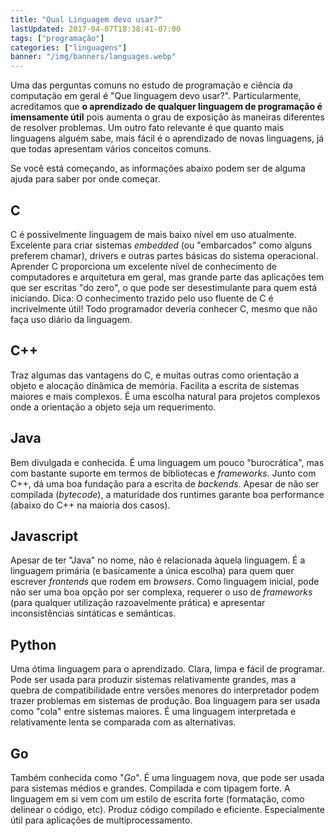 ```yaml
---
title: "Qual Linguagem devo usar?"
lastUpdated: 2017-04-07T18:38:41-07:00
tags: ["programação"]
categories: ["linguagens"]
banner: "/img/banners/languages.webp"
---
```


Uma das perguntas comuns no estudo de programação e ciência da computação em
geral é "Que linguagem devo usar?". Particularmente, acreditamos que **o
aprendizado de qualquer linguagem de programação é imensamente útil** pois
aumenta o grau de exposição às maneiras diferentes de resolver problemas. Um
outro fato relevante é que quanto mais linguagens alguém sabe, mais fácil é o
aprendizado de novas linguagens, já que todas apresentam vários conceitos
comuns.

Se você está começando, as informações abaixo podem ser de alguma ajuda para saber
por onde começar.

## C

C é possivelmente linguagem de mais baixo nível em uso atualmente. Excelente
para criar sistemas _embedded_ (ou "embarcados" como alguns preferem chamar),
drivers e outras partes básicas do sistema operacional. Aprender C proporciona
um excelente nível de conhecimento de computadores e arquitetura em geral, mas
grande parte das aplicações tem que ser escritas "do zero", o que pode ser
desestimulante para quem está iniciando.  Dica: O conhecimento trazido pelo uso
fluente de C é incrivelmente útil! Todo programador deveria conhecer C, mesmo
que não faça uso diário da linguagem.

## C++

Traz algumas das vantagens do C, e muitas outras como orientação a objeto e
alocação dinâmica de memória.  Facilita a escrita de sistemas maiores e mais
complexos. É uma escolha natural para projetos complexos onde a orientação a
objeto seja um requerimento.

## Java

Bem divulgada e conhecida. É uma linguagem um pouco "burocrática", mas com
bastante suporte em termos de bibliotecas e _frameworks_. Junto com C++, dá uma
boa fundação para a escrita de _backends_. Apesar de não ser compilada
(_bytecode_), a maturidade dos runtimes garante boa performance (abaixo do C++ na
maioria dos casos).

## Javascript

Apesar de ter "Java" no nome, não é relacionada àquela linguagem. É a linguagem
primária (e basicamente a única escolha) para quem quer escrever _frontends_ que
rodem em _browsers_. Como linguagem inicial, pode não ser uma boa opção por ser
complexa, requerer o uso de _frameworks_ (para qualquer utilização razoavelmente
prática) e apresentar inconsistências sintáticas e semânticas.

## Python

Uma ótima linguagem para o aprendizado. Clara, limpa e fácil de programar. Pode
ser usada para produzir sistemas relativamente grandes, mas a quebra de
compatibilidade entre versões menores do interpretador podem trazer problemas
em sistemas de produção. Boa linguagem para ser usada como "cola" entre
sistemas maiores. É uma linguagem interpretada e relativamente lenta se
comparada com as alternativas.

## Go

Também conhecida como "_Go_". É uma linguagem nova, que pode ser usada para sistemas médios
e grandes. Compilada e com tipagem forte. A linguagem em si vem com um estilo de
escrita forte (formatação, como delinear o código, etc). Produz código compilado e
eficiente. Especialmente útil para aplicações de multiprocessamento.
